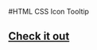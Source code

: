 #HTML CSS Icon Tooltip

## [Check it out](https://mark-eugene-barasu.github.io/HTML-and-CSS-tooltip-contact-page/)